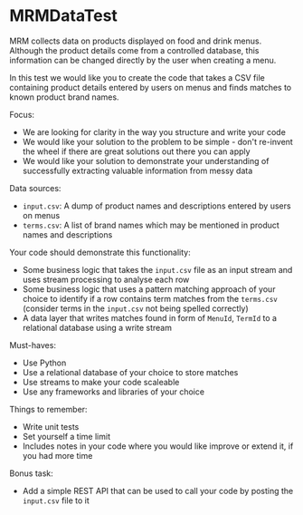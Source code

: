 # MRMDataTest

MRM collects data on products displayed on food and drink menus. Although the product details come from a controlled database, this information can be changed directly by the user when creating a menu.

In this test we would like you to create the code that takes a CSV file containing product details entered by users on menus and finds matches to known product brand names.

Focus:

- We are looking for clarity in the way you structure and write your code
- We would like your solution to the problem to be simple - don't re-invent the wheel if there are great solutions out there you can apply
- We would like your solution to demonstrate your understanding of successfully extracting valuable information from messy data

Data sources:

- `input.csv`: A dump of product names and descriptions entered by users on menus
- `terms.csv`: A list of brand names which may be mentioned in product names and descriptions

Your code should demonstrate this functionality:

- Some business logic that takes the `input.csv` file as an input stream and uses stream processing to analyse each row
- Some business logic that uses a pattern matching approach of your choice to identify if a row contains term matches from the `terms.csv` (consider terms in the `input.csv` not being spelled correctly)
- A data layer that writes matches found in form of `MenuId`, `TermId` to a relational database using a write stream

Must-haves:

- Use Python
- Use a relational database of your choice to store matches
- Use streams to make your code scaleable
- Use any frameworks and libraries of your choice

Things to remember:

- Write unit tests
- Set yourself a time limit
- Includes notes in your code where you would like improve or extend it, if you had more time 

Bonus task:

- Add a simple REST API that can be used to call your code by posting the `input.csv` file to it